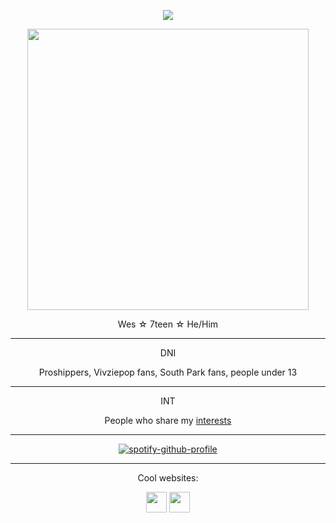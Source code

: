 <!-- nooo... don't look at my raw code >___< -->
<!-- genuinely this is just the madwork of man who usually only uses markdown while attempting html .... -->


 
<div align="center">

<p align="center"><img src="https://komarev.com/ghpvc/?username=cometecti&color=657cc2&style=plastic&label=View+Count!"/></p> 

<p align="center"><img src="https://github.com/user-attachments/assets/f52d04d9-a89e-43bd-a057-3d0f278d0ecc" height="450"/></a></p>
<p align="center">Wes ☆ 7teen ☆ He/Him</p>

***
<p align="center"> DNI </p>
<p align="center"> Proshippers, Vivziepop fans, South Park fans, people under 13 </p>

***
<p align="center"> INT </p>
<p align="center"> People who share my <a href="https://cometecti.straw.page/interests">interests</a> </p>

***
[![spotify-github-profile](https://spotify-github-profile.kittinanx.com/api/view?uid=lnsqq008qgesjwmrw5ezq1c5b&cover_image=true&theme=novatorem&show_offline=true&background_color=394f3d&interchange=true&bar_color=699d62&bar_color_cover=false)](https://github.com/kittinan/spotify-github-profile)
***

<p align="center">Cool websites:

<p align="center"><a href="https://smokepowered.com"><img src="http://smokepowered.com/smoke.gif" height="33"/></a> 
<a href="https://epicblazed.com"><img src="http://smokepowered.com/EpicBlazedButton.png" height="33"/></a>
